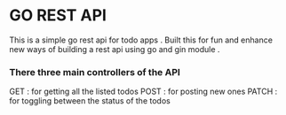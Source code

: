 # GO REST API

This is a simple go rest api for todo apps . Built this for fun and enhance new ways of building a rest api using go and gin module . 

### There three main controllers of the API 

GET : for getting all the listed todos
POST : for posting new ones 
PATCH : for toggling between the status of the todos